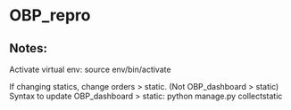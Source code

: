 # OBP_repro

## Notes:
Activate virtual env: source env/bin/activate

If changing statics, change orders > static. (Not OBP_dashboard > static) 
Syntax to update OBP_dashboard > static: python manage.py collectstatic


